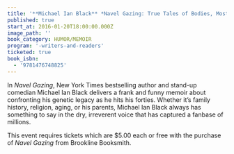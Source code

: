 ```yaml
---
title: '**Michael Ian Black** *Navel Gazing: True Tales of Bodies, Mostly Mine (but also my mom’s, which I know sounds weird)*'
published: true
start_at: 2016-01-20T18:00:00.000Z
image_path: ''
book_category: HUMOR/MEMOIR
program: '-writers-and-readers'
ticketed: true
book_isbn:
  - '9781476748825'
---
```


In *Navel Gazing*, New York Times bestselling author and stand-up comedian Michael Ian Black delivers a frank and funny memoir about confronting his genetic legacy as he hits his forties. Whether it’s family history, religion, aging, or his parents, Michael Ian Black always has something to say in the dry, irreverent voice that has captured a fanbase of millions.

This event requires tickets which are $5.00 each or free with the purchase of *Navel Gazing* from Brookline Booksmith.
